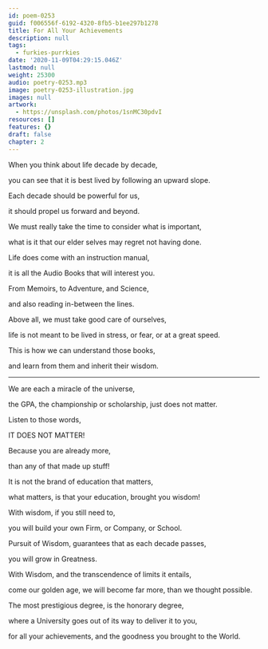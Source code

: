 ```yaml
---
id: poem-0253
guid: f006556f-6192-4320-8fb5-b1ee297b1278
title: For All Your Achievements
description: null
tags:
  - furkies-purrkies
date: '2020-11-09T04:29:15.046Z'
lastmod: null
weight: 25300
audio: poetry-0253.mp3
image: poetry-0253-illustration.jpg
images: null
artwork:
  - https://unsplash.com/photos/1snMC30pdvI
resources: []
features: {}
draft: false
chapter: 2
---
```


When you think about life decade by decade,

you can see that it is best lived by following an upward slope.

Each decade should be powerful for us,

it should propel us forward and beyond.

We must really take the time to consider what is important,

what is it that our elder selves may regret not having done.

Life does come with an instruction manual,

it is all the Audio Books that will interest you.

From Memoirs, to Adventure, and Science,

and also reading in-between the lines.

Above all, we must take good care of ourselves,

life is not meant to be lived in stress, or fear, or at a great speed.

This is how we can understand those books,

and learn from them and inherit their wisdom.

---

We are each a miracle of the universe,

the GPA, the championship or scholarship, just does not matter.

Listen to those words,

IT DOES NOT MATTER!

Because you are already more,

than any of that made up stuff!

It is not the brand of education that matters,

what matters, is that your education, brought you wisdom!

With wisdom, if you still need to,

you will build your own Firm, or Company, or School.

Pursuit of Wisdom, guarantees that as each decade passes,

you will grow in Greatness.

With Wisdom, and the transcendence of limits it entails,

come our golden age, we will become far more, than we thought possible.

The most prestigious degree, is the honorary degree,

where a University goes out of its way to deliver it to you,

for all your achievements, and the goodness you brought to the World.
